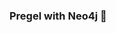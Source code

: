 ### Pregel with Neo4j 🚀



































































































































 
























































































































































